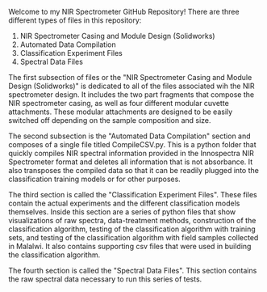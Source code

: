 Welcome to my NIR Spectrometer GitHub Repository! 
There are three different types of files in this repository:
  1. NIR Spectrometer Casing and Module Design (Solidworks)
  2. Automated Data Compilation
  3. Classification Experiment Files
  4. Spectral Data Files

The first subsection of files or the "NIR Spectrometer Casing and Module Design (Solidworks)" is dedicated to all of the files associated wih the NIR spectrometer design. It includes the two part fragments that compose the NIR spectrometer casing, as well as four different modular cuvette attachments. These modular attachments are designed to be easily switched off depending on the sample composition and size. 

The second subsection is the "Automated Data Compilation" section and composes of a single file titled CompileCSV.py. This is a python folder that quickly compiles NIR spectral information provided in the Innospectra NIR Spectrometer format and deletes all information that is not absorbance. It also transposes the compiled data so that it can be readily plugged into the classification training models or for other purposes. 

The third section is called the "Classification Experiment Files". These files contain the actual experiments and the different classification models themselves. Inside this section are a series of python files that show visualizations of raw spectra, data-treatment methods, construction of the classification algorithm, testing of the classification algorithm with training sets, and testing of the classification algorithm with field samples collected in Malalwi. It also contains supporting csv files that were used in building the classification algorithm. 

The fourth section is called the "Spectral Data Files". This section contains the raw spectral data necessary to run this series of tests. 
